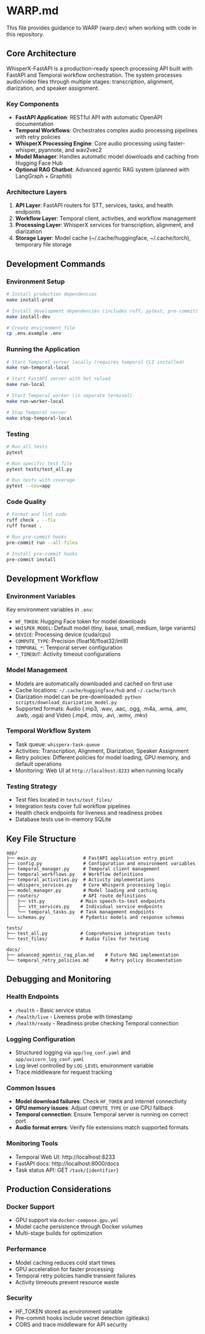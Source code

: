 # WARP.md

This file provides guidance to WARP (warp.dev) when working with code in this repository.

## Core Architecture

WhisperX-FastAPI is a production-ready speech processing API built with FastAPI and Temporal workflow orchestration. The system processes audio/video files through multiple stages: transcription, alignment, diarization, and speaker assignment.

### Key Components

- **FastAPI Application**: RESTful API with automatic OpenAPI documentation
- **Temporal Workflows**: Orchestrates complex audio processing pipelines with retry policies
- **WhisperX Processing Engine**: Core audio processing using faster-whisper, pyannote, and wav2vec2
- **Model Manager**: Handles automatic model downloads and caching from Hugging Face Hub
- **Optional RAG Chatbot**: Advanced agentic RAG system (planned with LangGraph + Graphiti)

### Architecture Layers

1. **API Layer**: FastAPI routers for STT, services, tasks, and health endpoints
2. **Workflow Layer**: Temporal client, activities, and workflow management
3. **Processing Layer**: WhisperX services for transcription, alignment, and diarization
4. **Storage Layer**: Model cache (~/.cache/huggingface, ~/.cache/torch), temporary file storage

## Development Commands

### Environment Setup
```bash
# Install production dependencies
make install-prod

# Install development dependencies (includes ruff, pytest, pre-commit)
make install-dev

# Create environment file
cp .env.example .env
```

### Running the Application
```bash
# Start Temporal server locally (requires temporal CLI installed)
make run-temporal-local

# Start FastAPI server with hot reload
make run-local

# Start Temporal worker (in separate terminal)
make run-worker-local

# Stop Temporal server
make stop-temporal-local
```

### Testing
```bash
# Run all tests
pytest

# Run specific test file
pytest tests/test_all.py

# Run tests with coverage
pytest --cov=app
```

### Code Quality
```bash
# Format and lint code
ruff check . --fix
ruff format .

# Run pre-commit hooks
pre-commit run --all-files

# Install pre-commit hooks
pre-commit install
```

## Development Workflow

### Environment Variables
Key environment variables in `.env`:
- `HF_TOKEN`: Hugging Face token for model downloads
- `WHISPER_MODEL`: Default model (tiny, base, small, medium, large variants)
- `DEVICE`: Processing device (cuda/cpu)
- `COMPUTE_TYPE`: Precision (float16/float32/int8)
- `TEMPORAL_*`: Temporal server configuration
- `*_TIMEOUT`: Activity timeout configurations

### Model Management
- Models are automatically downloaded and cached on first use
- Cache locations: `~/.cache/huggingface/hub` and `~/.cache/torch`
- Diarization model can be pre-downloaded: `python scripts/download_diarization_model.py`
- Supported formats: Audio (.mp3, .wav, .aac, .ogg, .m4a, .wma, .amr, .awb, .oga) and Video (.mp4, .mov, .avi, .wmv, .mkv)

### Temporal Workflow System
- Task queue: `whisperx-task-queue`
- Activities: Transcription, Alignment, Diarization, Speaker Assignment
- Retry policies: Different policies for model loading, GPU memory, and default operations
- Monitoring: Web UI at `http://localhost:8233` when running locally

### Testing Strategy
- Test files located in `tests/test_files/`
- Integration tests cover full workflow pipelines
- Health check endpoints for liveness and readiness probes
- Database tests use in-memory SQLite

## Key File Structure

```
app/
├── main.py                 # FastAPI application entry point
├── config.py               # Configuration and environment variables
├── temporal_manager.py     # Temporal client management
├── temporal_workflows.py   # Workflow definitions
├── temporal_activities.py  # Activity implementations
├── whisperx_services.py    # Core WhisperX processing logic
├── model_manager.py        # Model loading and caching
├── routers/                # API route definitions
│   ├── stt.py             # Main speech-to-text endpoints
│   ├── stt_services.py    # Individual service endpoints
│   └── temporal_tasks.py  # Task management endpoints
└── schemas.py             # Pydantic models and response schemas

tests/
├── test_all.py            # Comprehensive integration tests
└── test_files/            # Audio files for testing

docs/
├── advanced_agentic_rag_plan.md    # Future RAG implementation
└── temporal_retry_policies.md      # Retry policy documentation
```

## Debugging and Monitoring

### Health Endpoints
- `/health` - Basic service status
- `/health/live` - Liveness probe with timestamp
- `/health/ready` - Readiness probe checking Temporal connection

### Logging Configuration
- Structured logging via `app/log_conf.yaml` and `app/uvicorn_log_conf.yaml`
- Log level controlled by `LOG_LEVEL` environment variable
- Trace middleware for request tracking

### Common Issues
- **Model download failures**: Check `HF_TOKEN` and internet connectivity
- **GPU memory issues**: Adjust `COMPUTE_TYPE` or use CPU fallback
- **Temporal connection**: Ensure Temporal server is running on correct port
- **Audio format errors**: Verify file extensions match supported formats

### Monitoring Tools
- Temporal Web UI: http://localhost:8233
- FastAPI docs: http://localhost:8000/docs
- Task status API: GET `/task/{identifier}`

## Production Considerations

### Docker Support
- GPU support via `docker-compose.gpu.yml`
- Model cache persistence through Docker volumes
- Multi-stage builds for optimization

### Performance
- Model caching reduces cold start times
- GPU acceleration for faster processing
- Temporal retry policies handle transient failures
- Activity timeouts prevent resource waste

### Security
- HF_TOKEN stored as environment variable
- Pre-commit hooks include secret detection (gitleaks)
- CORS and trace middleware for API security
